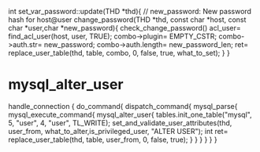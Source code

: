 int set_var_password::update(THD *thd){
    // new_password: New password hash for host@user
    change_password(THD *thd, const char *host, const char *user,char *new_password){
        check_change_password()
        acl_user= find_acl_user(host, user, TRUE);
        combo->plugin= EMPTY_CSTR;
        combo->auth.str= new_password;
        combo->auth.length= new_password_len;
        ret= replace_user_table(thd, table, combo, 0, false, true, what_to_set);
    }
}

# mysql_alter_user
handle_connection {
  do_command{
    dispatch_command{
      mysql_parse{
        mysql_execute_command{
          mysql_alter_user{
            tables.init_one_table("mysql", 5, "user", 4, "user", TL_WRITE); 
            set_and_validate_user_attributes(thd, user_from, what_to_alter,is_privileged_user, "ALTER USER");
            int ret= replace_user_table(thd, table, user_from, 0, false, true);
          }
        }
      }
    }
  }
}